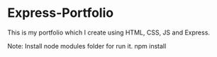 # Express-Portfolio
This is my portfolio which I create using HTML, CSS, JS and Express.

Note: Install node modules folder for run it.
npm install
